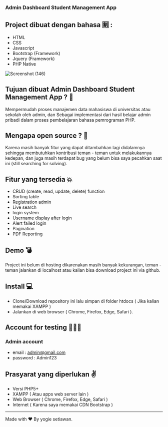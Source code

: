 ### Admin Dashboard Student Management App

## Project dibuat dengan bahasa 🈹 :
- HTML
- CSS
- Javascript
- Bootstrap (Framework)
- Jquery (Framework)
- PHP Native

![Screenshot (146)](https://user-images.githubusercontent.com/53132950/92082990-873b5280-edef-11ea-980b-9e31bf81f893.png)

## Tujuan dibuat Admin Dashboard Student Management App ? 🤨

Mempermudah proses manajemen data mahasiswa di universitas atau sekolah oleh admin, dan Sebagai implementasi dari hasil belajar admin pribadi dalam proses pembelajaran bahasa pemrograman PHP.

## Mengapa open source ? 🤔

Karena masih banyak fitur yang dapat ditambahkan lagi didalamnya sehingga membutuhkan kontribusi teman - teman untuk melakukannya kedepan, dan juga masih terdapat bug yang belum bisa saya pecahkan saat ini (still searching for solving).

## Fitur yang tersedia 💥

- CRUD (create, read, update, delete) function
- Sorting table
- Registration admin
- Live search
- login system
- Username display after login
- Alert failed login
- Pagination
- PDF Reporting

## Demo 💣

Project ini belum di hosting dikarenakan masih banyak kekurangan, teman - teman jalankan di localhost atau kalian bisa download project ini via github.

## Install 💻

- Clone/Download repository ini lalu simpan di folder htdocs ( Jika kalian memakai XAMPP )
- Jalankan di web browser ( Chrome, Firefox, Edge, Safari ).

## Account for testing 🙎🏻‍♂️

### Admin account
-  email : admin@gmail.com
-  password : Admin123

## Prasyarat yang diperlukan ✌️

- Versi PHP5+
- XAMPP ( Atau apps web server lain )
- Web Browser ( Chrome, Firefox, Edge, Safari )
- Internet ( Karena saya memakai CDN Bootstrap )

---
Made with ❤️ By yogie setiawan.
